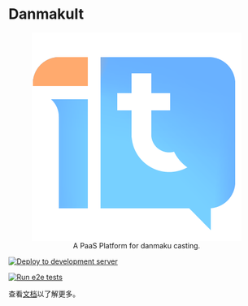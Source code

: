 # DanmakuIt

<div style="display:flex; flex-direction:column; align-items: center;">
<img src="./docs/public/icon.png">
A PaaS Platform for danmaku casting.
</div>

[![Deploy to development server](https://github.com/panda2134/DanmakuIt/actions/workflows/dev.yml/badge.svg?branch=master)](https://github.com/panda2134/DanmakuIt/actions/workflows/dev.yml)

[![Run e2e tests](https://github.com/panda2134/DanmakuIt/actions/workflows/e2e.yml/badge.svg?branch=master)](https://github.com/panda2134/DanmakuIt/actions/workflows/e2e.yml)

查看[文档](https://blog.panda2134.site/DanmakuIt/)以了解更多。